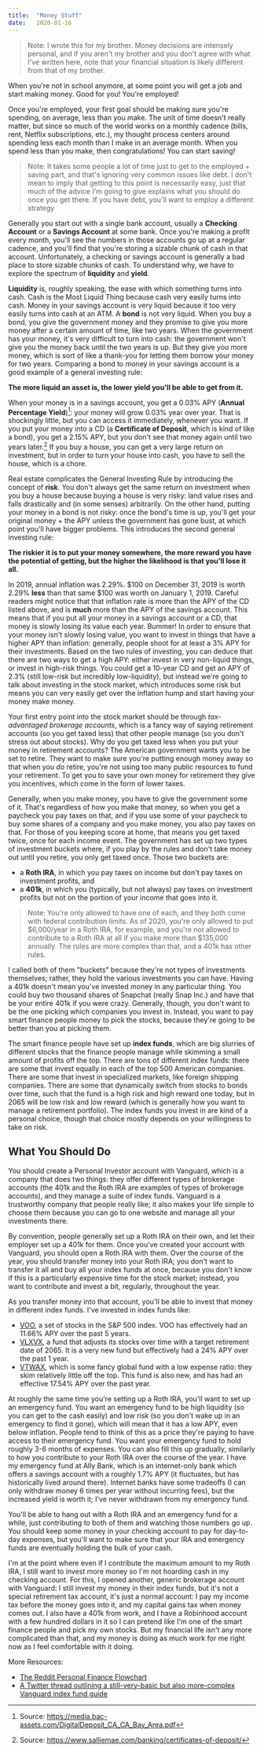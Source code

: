 ```yaml
---
title:  "Money Stuff"
date:   2020-01-16
---
```


> Note: I wrote this for my brother. Money decisions are intensely personal, and if you aren't my brother and you don't agree with what I've written here, note that your financial situation is likely different from that of my brother.

When you're not in school anymore, at some point you will get a job and start making money. Good for you! You're employed!

Once you're employed, your first goal should be making sure you're spending, on average, less than you make. The unit of time doesn't really matter, but since so much of the world works on a monthly cadence (bills, rent, Netflix subscriptions, etc.), my thought process centers around spending less each month than I make in an average month. When you spend less than you make, then congratulations! You can start saving!

> Note: It takes some people a lot of time just to get to the employed + saving part, and that's ignoring very common issues like debt. I don't mean to imply that getting to this point is necessarily easy, just that much of the advice I'm going to give explains what you should do once you get there. If you have debt, you'll want to employ a different strategy 

Generally you start out with a single bank account, usually a **Checking Account** or a **Savings Account** at some bank. Once you're making a profit every month, you'll see the numbers in those accounts go up at a regular cadence, and you'll find that you're storing a sizable chunk of cash in that account. Unfortunately,  a checking or savings account is generally a bad place to store sizable chunks of cash. To understand why, we have to explore the spectrum of **liquidity** and **yield**.

**Liquidity** is, roughly speaking, the ease with which something turns into cash. Cash is the Most Liquid Thing because cash very easily turns into cash. Money in your savings account is very liquid because it too very easily turns into cash at an ATM. A **bond** is not very liquid. When you buy a bond, you give the government money and they promise to give you more money after a certain amount of time, like two years. When the government has your money, it's very difficult to turn into cash: the government won't give you the money back until the two years is up. But they give you more money, which is sort of like a thank-you for letting them borrow your money for two years. Comparing a bond to money in your savings account is a good example of a general investing rule:

**The more liquid an asset is, the lower yield you'll be able to get from it.**

When your money is in a savings account, you get a 0.03% APY (**Annual Percentage Yield**)[^1]: your money will grow 0.03% year over year. That is shockingly little, but you can access it immediately, whenever you want. If you put your money into a CD (a **Certificate of Deposit**, which is kind of like a bond), you get a 2.15% APY, but you don't see that money again until two years later.[^2] If you buy a house, you can get a very large return on investment, but in order to turn your house into cash, you have to sell the house, which is a chore.

Real estate complicates the General Investing Rule by introducing the concept of **risk**. You don't always get the same return on investment when you buy a house because buying a house is very risky: land value rises and falls drastically and (in some senses) arbitrarily. On the other hand, putting your money in a bond is not risky: once the bond's time is up, you'll get your original money + the APY unless the government has gone bust, at which point you'll have bigger problems. This introduces the second general investing rule:

**The riskier it is to put your money somewhere, the more reward you have the potential of getting, but the higher the likelihood is that you'll lose it all.**

 In 2019, annual inflation was 2.29%. $100 on December 31, 2019 is worth 2.29% **less** than that same $100 was worth on January 1, 2019. Careful readers might notice that that inflation rate is more than the APY of the CD listed above, and is **much** more than the APY of the savings account. This means that if you put all your money in a savings account or a CD, that money is slowly losing its value each year. Bummer! In order to ensure that your money isn't slowly losing value, you want to invest in things that have a higher APY than inflation: generally, people shoot for at least a 3% APY for their investments. Based on the two rules of investing, you can deduce that there are two ways to get a high APY: either invest in very non-liquid things, or invest in high-risk things. You could get a 10-year CD and get an APY of 2.3% (still low-risk but incredibly low-liquidity), but instead we're going to talk about investing in the stock market, which introduces some risk but means you can very easily get over the inflation hump and start having your money make money.

Your first entry point into the stock market should be through _tax-advantaged brokerage accounts_, which is a fancy way of saying retirement accounts (so you get taxed less) that other people manage (so you don't stress out about stocks). Why do you get taxed less when you put your money in retirement accounts? The American government wants you to be set to retire. They want to make sure you're putting enough money away so that when you _do_ retire, you're not using too many public resources to fund your retirement. To get you to save your own money for retirement they give you incentives, which come in the form of lower taxes.

Generally, when you make money, you have to give the government some of it. That's regardless of how you make that money, so when you get a paycheck you pay taxes on that, and if you use some of your paycheck to buy some shares of a company and you make money, you also pay taxes on that. For those of you keeping score at home, that means you get taxed twice, once for each income event. The government has set up two types of investment buckets where, if you play by the rules and don't take money out until you retire, you only get taxed once. Those two buckets are:

- a **Roth IRA**, in which you pay taxes on income but don't pay taxes on investment profits, and
- a **401k**, in which you (typically, but not always) pay taxes on investment profits but not on the portion of your income that goes into it.

> Note: You're only allowed to have one of each, and they both come with federal contribution limits. As of 2020, you're only allowed to put $6,000/year in a Roth IRA, for example, and you're not allowed to contribute to a Roth IRA at all if you make more than $135,000 annually. The rules are more complex than that, and a 401k has other rules.

I called both of them "buckets" because they're not types of investments themselves; rather, they hold the various investments you can have. Having a 401k doesn't mean you've invested money in any particular thing. You could buy two thousand shares of Snapchat (really Snap Inc.) and have that be your entire 401k if you were crazy. Generally, though, you don't want to be the one picking which companies you invest in. Instead, you want to pay smart finance people money to pick the stocks, because they're going to be better than you at picking them. 

The smart finance people have set up **index funds**, which are big slurries of different stocks that the finance people manage while skimming a small amount of profits off the top. There are tons of different index funds: there are some that invest equally in each of the top 500 American companies. There are some that invest in specialized markets, like foreign shipping companies. There are some that dynamically switch from stocks to bonds over time, such that the fund is a high risk and high reward one today, but in 2065 will be low risk and low reward (which is generally how you want to manage a retirement portfolio). The index funds you invest in are kind of a personal choice, though that choice mostly depends on your willingness to take on risk.

## What You Should Do

You should create a Personal Investor account with Vanguard, which is a company that does two things: they offer different types of brokerage accounts (the 401k and the Roth IRA are examples of types of brokerage accounts), and they manage a suite of index funds. Vanguard is a trustworthy company that people really like; it also makes your life simple to choose them because you can go to one website and manage all your investments there. 

By convention, people generally set up a Roth IRA on their own, and let their employer set up a 401k for them. Once you've created your account with Vanguard, you should open a Roth IRA with them. Over the course of the year, you should transfer money into your Roth IRA; you don't want to transfer it all and buy all your index funds at once, because you don't know if this is a particularly expensive time for the stock market; instead, you want to contribute and invest a bit, regularly, throughout the year. 

As you transfer money into that account, you'll be able to invest that money in different index funds. I've invested in index funds like:

- [VOO](https://investor.vanguard.com/etf/profile/VOO), a set of stocks in the S&P 500 index. VOO has effectively had an 11.66% APY over the past 5 years.
- [VLXVX](https://investor.vanguard.com/mutual-funds/profile/VLXVX), a fund that adjusts its stocks over time with a target retirement date of 2065. It is a very new fund but effectively had a 24% APY over the past 1 year.
- [VTWAX](https://investor.vanguard.com/mutual-funds/profile/VTWAX), which is some fancy global fund with a low expense ratio: they skim relatively little off the top. This fund is also new, and has had an effective 17.54% APY over the past year.

At roughly the same time you're setting up a Roth IRA, you'll want to set up an emergency fund. You want an emergency fund to be high liquidity (so you can get to the cash easily) and low risk (so you don't wake up in an emergency to find it gone), which will mean that it has a low APY, even below inflation. People tend to think of this as a price they're paying to have access to their emergency fund. You want your emergency fund to hold roughly 3-6 months of expenses. You can also fill this up gradually, similarly to how you contribute to your Roth IRA over the course of the year. I have my emergency fund at Ally Bank, which is an internet-only bank which offers a savings account with a roughly 1.7% APY (it fluctuates, but has historically lived around there). Internet banks have some tradeoffs (I can only withdraw money 6 times per year without incurring fees), but the increased yield is worth it; I've never withdrawn from my emergency fund.

You'll be able to hang out with a Roth IRA and an emergency fund for a while, just contributing to both of them and watching those numbers go up. You should keep some money in your checking account to pay for day-to-day expenses, but you'll want to make sure that your IRA and emergency funds are eventually holding the bulk of your cash.

I'm at the point where even if I contribute the maximum amount to my Roth IRA, I still want to invest more money so I'm not hoarding cash in my checking account. For this, I opened another, generic brokerage account with Vanguard: I still invest my money in their index funds, but it's not a special retirement tax account, it's just a normal account: I pay my income tax before the money goes into it, and my capital gains tax when money comes out. I also have a 401k from work, and I have a Robinhood account with a few hundred dollars in it so I can pretend like I'm one of the smart finance people and pick my own stocks. But my financial life isn't any more complicated than that, and my money is doing as much work for me right now as I feel comfortable with it doing.

More Resources:
- [The Reddit Personal Finance Flowchart](https://i.imgur.com/lSoUQr2.png)
- [A Twitter thread outlining a still-very-basic but also more-complex Vanguard index fund guide](https://twitter.com/bdc/status/1204468710645235713)

[^1]: Source: <https://media.bac-assets.com/DigitalDeposit_CA_CA_Bay_Area.pdf>
[^2]: Source: <https://www.salliemae.com/banking/certificates-of-deposit/>
